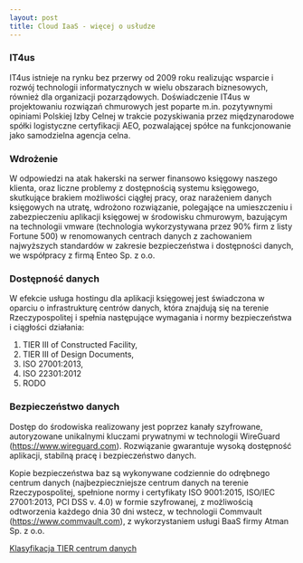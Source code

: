 ```yaml
---
layout: post
title: Cloud IaaS - więcej o usłudze
---
```


### IT4us
IT4us istnieje na rynku bez przerwy od 2009 roku realizując wsparcie i rozwój technologii informatycznych w wielu obszarach biznesowych, również dla organizacji pozarządowych. 
Doświadczenie IT4us w projektowaniu rozwiązań chmurowych jest poparte m.in. pozytywnymi opiniami Polskiej Izby Celnej w trakcie pozyskiwania przez międzynarodowe spółki logistyczne certyfikacji AEO, pozwalającej spółce na funkcjonowanie jako samodzielna agencja celna. 

### Wdrożenie
W odpowiedzi na atak hakerski na serwer finansowo księgowy naszego klienta, oraz liczne problemy z dostępnością systemu księgowego, skutkujące brakiem możliwości ciągłej pracy, oraz narażeniem danych księgowych na utratę, wdrożono rozwiązanie, polegające na umieszczeniu i zabezpieczeniu aplikacji księgowej w środowisku chmurowym, bazującym na technologii vmware (technologia wykorzystywana przez 90% firm z listy Fortune 500) w renomowanych centrach danych z zachowaniem najwyższych standardów w zakresie bezpieczeństwa i dostępności danych, we współpracy z firmą Enteo Sp. z o.o.   

### Dostępność danych
W efekcie usługa hostingu dla aplikacji księgowej jest świadczona w oparciu o infrastrukturę centrów danych, która znajdują się na terenie Rzeczypospolitej i spełnia następujące wymagania i normy bezpieczeństwa i ciągłości działania: 
1. TIER III of Constructed Facility, 
2. TIER III of Design Documents, 
3. ISO 27001:2013, 
4. ISO 22301:2012 
5. RODO

### Bezpieczeństwo danych
Dostęp do środowiska realizowany jest poprzez kanały szyfrowane, autoryzowane unikalnymi kluczami prywatnymi w technologii WireGuard (https://www.wireguard.com).
Rozwiązanie gwarantuje wysoką dostępność aplikacji, stabilną pracę i bezpieczeństwo danych. 

Kopie bezpieczeństwa baz są wykonywane codziennie do odrębnego centrum danych (najbezpieczniejsze centrum danych na terenie Rzeczypospolitej, spełnione normy i certyfikaty ISO 9001:2015, ISO/IEC 27001:2013, PCI DSS v. 4.0) w formie szyfrowanej, z możliwością odtworzenia każdego dnia 30 dni wstecz, w technologii Commvault (https://www.commvault.com), z wykorzystaniem usługi BaaS firmy Atman Sp. z o.o. 


[Klasyfikacja TIER centrum danych](https://www.gov.pl/web/popcwsparcie/klasyfikacja-tier-centrum-danych-datacenter) 

